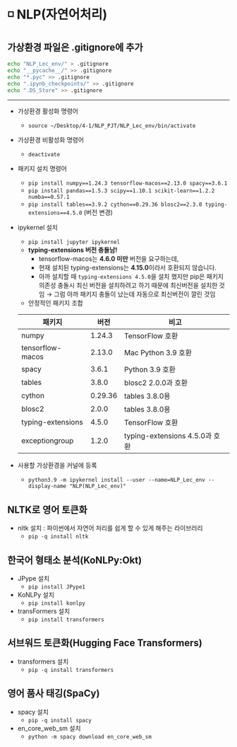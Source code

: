 # ◽ NLP(자연어처리)
## 가상환경 파일은 .gitignore에 추가

```bash
echo "NLP_Lec_env/" > .gitignore
echo "__pycache__/" >> .gitignore
echo "*.pyc" >> .gitignore
echo ".ipynb_checkpoints/" >> .gitignore
echo ".DS_Store" >> .gitignore
```
---
- 가상환경 활성화 명령어
    - `source ~/Desktop/4-1/NLP_PJT/NLP_Lec_env/bin/activate`
- 가상환경 비활성화 명령어
    - `deactivate`
- 패키지 설치 명령어
    - `pip install numpy==1.24.3 tensorflow-macos==2.13.0 spacy==3.6.1`
    - `pip install pandas==1.5.3 scipy==1.10.1 scikit-learn==1.2.2 numba==0.57.1`
    - `pip install tables==3.9.2 cython==0.29.36 blosc2==2.3.0 typing-extensions==4.5.0` (버전 변경)
- ipykernel 설치
    - `pip install jupyter ipykernel`
    - **typing-extensions 버전 충돌남!**
        - tensorflow-macos는 **4.6.0 미만** 버전을 요구하는데,
        - 현재 설치된 typing-extensions는 **4.15.0**이라서 호환되지 않습니다.
        - 아까 설치할 때 `typing-extensions 4.5.0`을 설치 했지만 pip은 패키지 의존성 충돌시 최신 버전을 설치하려고 하기 때문에 최신버전을 설치한 것임 → 그럼 아까 패키지 충돌이 났는데 자동으로 최신버전이 깔린 것임
   - 안정적인 패키지 조합
    
    
    | **패키지** | **버전** | **비고** |
    | --- | --- | --- |
    | numpy | 1.24.3 | TensorFlow 호환 |
    | tensorflow-macos | 2.13.0 | Mac Python 3.9 호환 |
    | spacy | 3.6.1 | Python 3.9 호환 |
    | tables | 3.8.0 | blosc2 2.0.0과 호환 |
    | cython | 0.29.36 | tables 3.8.0용 |
    | blosc2 | 2.0.0 | tables 3.8.0용 |
    | typing-extensions | 4.5.0 | TensorFlow 호환 |
    | exceptiongroup | 1.2.0 | typing-extensions 4.5.0과 호환 |
        
- 사용할 가상환경을 커널에 등록
    - `python3.9 -m ipykernel install --user --name=NLP_Lec_env --display-name "NLP(NLP_Lec_env)"`

## NLTK로 영어 토큰화

- nltk 설치 : 파이썬에서 자연어 처리를 쉽게 할 수 있게 해주는 라이브러리
    - `pip -q install nltk`

## 한국어 형태소 분석(KoNLPy:Okt)

- JPype 설치
    - `pip install JPype1`
- KoNLPy 설치
    - `pip install konlpy`
- transFormers 설치
    - `pip install transformers`

## 서브워드 토큰화(Hugging Face Transformers)

- transformers 설치
    - `pip -q install transformers`

## 영어 품사 태깅(SpaCy)

- spacy 설치
    - `pip -q install spacy`
- en_core_web_sm 설치
    - `python -m spacy download en_core_web_sm`
